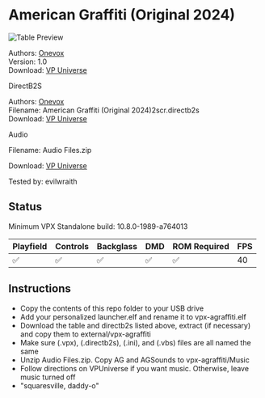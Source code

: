 # American Graffiti (Original 2024)

![Table Preview](https://vpuniverse.com/screenshots/monthly_2024_09/FullCab.jpg.7fd86a8fe7383e246b798ec4013c9861.jpg)

Authors: [Onevox](https://vpuniverse.com/profile/14340-onevox/)  
Version: 1.0  
Download: [VP Universe](https://vpuniverse.com/files/file/21684-american-graffiti-original-2024/)

DirectB2S

Authors: [Onevox](https://vpuniverse.com/profile/14340-onevox/)  
Filename: American Graffiti (Original 2024)2scr.directb2s  
Download: [VP Universe](https://vpuniverse.com/files/file/21684-american-graffiti-original-2024/)

Audio

Filename: Audio Files.zip

Download: [VP Universe](https://vpuniverse.com/files/file/21684-american-graffiti-original-2024/)

Tested by: evilwraith

## Status 

Minimum VPX Standalone build: 10.8.0-1989-a764013

| Playfield | Controls | Backglass | DMD | ROM Required | FPS | 
|-----------|----------|-----------|-----|--------------|-----|
| :white_check_mark: | :white_check_mark: | :white_check_mark: | :white_check_mark: | :white_check_mark: | 40 |

## Instructions

- Copy the contents of this repo folder to your USB drive
- Add your personalized launcher.elf and rename it to vpx-agraffiti.elf
- Download the table and directb2s listed above, extract (if necessary) and copy them to external/vpx-agraffiti
- Make sure (.vpx), (.directb2s), (.ini), and (.vbs) files are all named the same
- Unzip Audio Files.zip. Copy AG and AGSounds to vpx-agraffiti/Music
- Follow directions on VPUniverse if you want music. Otherwise, leave music turned off
- "squaresville, daddy-o"
